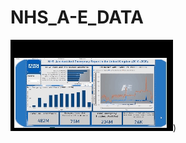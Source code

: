 # NHS_A-E_DATA

![NHS_BI](https://github.com/adeyiks/NHS_A-E_DATA/blob/main/assets/images/Untitled%20video%20-%20Made%20with%20Clipchamp.gif))
